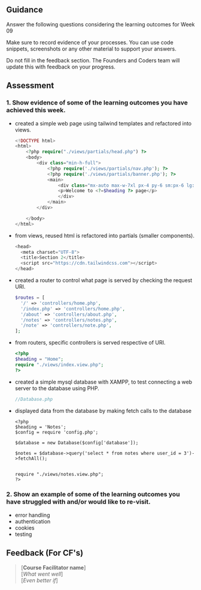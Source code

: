 ## Guidance
Answer the following questions considering the learning outcomes for Week 09

Make sure to record evidence of your processes. You can use code snippets, screenshots or any other material to support your answers.

Do not fill in the feedback section. The Founders and Coders team will update this with feedback on your progress.

## Assessment
 ### 1. Show evidence of some of the learning outcomes you have achieved this week.
- created a simple web page using tailwind templates and refactored into views.
  ``` php
  <!DOCTYPE html>
  <html> 
      <?php require("./views/partials/head.php") ?>
      <body>
          <div class="min-h-full">
              <?php require('./views/partials/nav.php'); ?>
              <?php require('./views/partials/banner.php'); ?>
              <main>
                  <div class="mx-auto max-w-7xl px-4 py-6 sm:px-6 lg:px-8">
                  <p>Welcome to <?=$heading ?> page</p>
                  </div>
              </main>
          </div>
  
      </body>
  </html>
  ```
- from views, reused html is refactored into partials (smaller components).
  ``` php
  <head>
    <meta charset="UTF-8">
    <title>Section 2</title>
    <script src="https://cdn.tailwindcss.com"></script>
  </head>
  ```
- created a router to control what page is served by checking the request URI.
  ``` php
  $routes = [
    '/' => 'controllers/home.php',
    '/index.php' => 'controllers/home.php',
    '/about' => 'controllers/about.php',
    '/notes' => 'controllers/notes.php',
    '/note' => 'controllers/note.php',
  ];
  ```
- from routers, specific controllers is served respective of URI.
  ``` php
  <?php
  $heading = "Home";
  require "./views/index.view.php";  
  ?>
  ```
- created a simple mysql database with XAMPP, to test connecting a web server to the database using PHP.
  ``` php
  //Database.php
  ```
- displayed data from the database by making fetch calls to the database
  ```
  <?php
  $heading = 'Notes';
  $config = require 'config.php';
  
  $database = new Database($config['database']);
  
  $notes = $database->query('select * from notes where user_id = 3')->fetchAll();
  
  
  require "./views/notes.view.php";
  ?>
  ```

 ### 2. Show an example of some of the learning outcomes you have struggled with and/or would like to re-visit.
- error handling
- authentication
- cookies
- testing

## Feedback (For CF's)
> [**Course Facilitator name**]  
> [*What went well*]  
> [*Even better if*]
